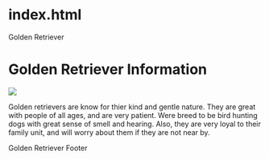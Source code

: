 # index.html
Golden Retriever
<!DOCTYPE html>
<html>
  <head>
      <title>Dog Breeds</title>
      <link rel= "styes.css" href= "styles.css" type = text/css>
      <! -- metadata, links to css files,SEO -->
  </head>
  <body>
      <h1>Golden Retriever Information</h1>
       <img id= "Golden Retriever" src= "https://live.staticflickr.com/3722/10581910556_659c71691b_b.jpg"/150>
       <p>
           Golden retrievers are know for thier kind and gentle nature. 
           They are great with people of all ages, and are very patient.
           Were breed to be bird hunting dogs with great sense of smell and hearing.
           Also, they are very loyal to their family unit, and will worry about them if they are not near by.
       </p>
       <footer>Golden Retriever Footer</footer>
  </body>
</html> 
